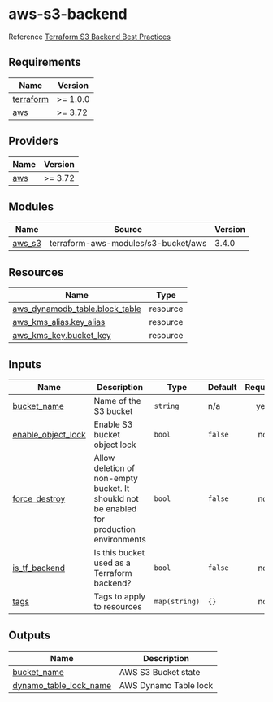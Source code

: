 # aws-s3-backend

Reference [Terraform S3 Backend Best Practices](https://technology.doximity.com/articles/terraform-s3-backend-best-practices)

<!-- BEGINNING OF PRE-COMMIT-TERRAFORM DOCS HOOK -->
## Requirements

| Name | Version |
|------|---------|
| <a name="requirement_terraform"></a> [terraform](#requirement\_terraform) | >= 1.0.0 |
| <a name="requirement_aws"></a> [aws](#requirement\_aws) | >= 3.72 |

## Providers

| Name | Version |
|------|---------|
| <a name="provider_aws"></a> [aws](#provider\_aws) | >= 3.72 |

## Modules

| Name | Source | Version |
|------|--------|---------|
| <a name="module_aws_s3"></a> [aws\_s3](#module\_aws\_s3) | terraform-aws-modules/s3-bucket/aws | 3.4.0 |

## Resources

| Name | Type |
|------|------|
| [aws_dynamodb_table.block_table](https://registry.terraform.io/providers/hashicorp/aws/latest/docs/resources/dynamodb_table) | resource |
| [aws_kms_alias.key_alias](https://registry.terraform.io/providers/hashicorp/aws/latest/docs/resources/kms_alias) | resource |
| [aws_kms_key.bucket_key](https://registry.terraform.io/providers/hashicorp/aws/latest/docs/resources/kms_key) | resource |

## Inputs

| Name | Description | Type | Default | Required |
|------|-------------|------|---------|:--------:|
| <a name="input_bucket_name"></a> [bucket\_name](#input\_bucket\_name) | Name of the S3 bucket | `string` | n/a | yes |
| <a name="input_enable_object_lock"></a> [enable\_object\_lock](#input\_enable\_object\_lock) | Enable S3 bucket object lock | `bool` | `false` | no |
| <a name="input_force_destroy"></a> [force\_destroy](#input\_force\_destroy) | Allow deletion of non-empty bucket. It shoukld not be enabled for production environments | `bool` | `false` | no |
| <a name="input_is_tf_backend"></a> [is\_tf\_backend](#input\_is\_tf\_backend) | Is this bucket used as a Terraform backend? | `bool` | `false` | no |
| <a name="input_tags"></a> [tags](#input\_tags) | Tags to apply to resources | `map(string)` | `{}` | no |

## Outputs

| Name | Description |
|------|-------------|
| <a name="output_bucket_name"></a> [bucket\_name](#output\_bucket\_name) | AWS S3 Bucket state |
| <a name="output_dynamo_table_lock_name"></a> [dynamo\_table\_lock\_name](#output\_dynamo\_table\_lock\_name) | AWS Dynamo Table lock |
<!-- END OF PRE-COMMIT-TERRAFORM DOCS HOOK -->

